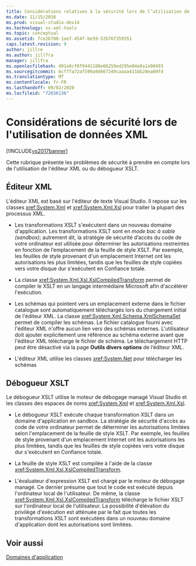 ```yaml
---
title: Considérations relatives à la sécurité lors de l’utilisation de données XML | Microsoft Docs
ms.date: 11/15/2016
ms.prod: visual-studio-dev14
ms.technology: vs-xml-tools
ms.topic: conceptual
ms.assetid: fce2b708-1aef-454f-be59-52b76f359351
caps.latest.revision: 9
author: jillre
ms.author: jillfra
manager: jillfra
ms.openlocfilehash: 491e8cf8f9441180e66259ed295e04e8a1a90493
ms.sourcegitcommit: 6cfffa72af599a9d667249caaaa411bb28ea69fd
ms.translationtype: MT
ms.contentlocale: fr-FR
ms.lasthandoff: 09/02/2020
ms.locfileid: "72656136"
---
```

# <a name="security-considerations-when-working-with-xml-data"></a>Considérations de sécurité lors de l'utilisation de données XML
[!INCLUDE[vs2017banner](../includes/vs2017banner.md)]

Cette rubrique présente les problèmes de sécurité à prendre en compte lors de l'utilisation de l'éditeur XML ou du débogueur XSLT.

## <a name="xml-editor"></a>Éditeur XML
 L'éditeur XML est basé sur l'éditeur de texte Visual Studio. Il repose sur les classes <xref:System.Xml> et <xref:System.Xml.Xsl> pour traiter la plupart des processus XML.

- Les transformations XSLT s'exécutent dans un nouveau domaine d'application. Les transformations XSLT sont en *mode bac à sable (sandbox)*; autrement dit, la stratégie de sécurité d’accès du code de votre ordinateur est utilisée pour déterminer les autorisations restreintes en fonction de l’emplacement de la feuille de style XSLT. Par exemple, les feuilles de style provenant d'un emplacement Internet ont les autorisations les plus limitées, tandis que les feuilles de style copiées vers votre disque dur s'exécutent en Confiance totale.

- La classe <xref:System.Xml.Xsl.XslCompiledTransform> permet de compiler le XSLT en un langage intermédiaire Microsoft afin d'accélérer l'exécution.

- Les schémas qui pointent vers un emplacement externe dans le fichier catalogue sont automatiquement téléchargés lors du chargement initial de l'éditeur XML. La classe <xref:System.Xml.Schema.XmlSchemaSet> permet de compiler les schémas. Le fichier catalogue fourni avec l'éditeur XML n'offre aucun lien vers des schémas externes. L'utilisateur doit ajouter explicitement une référence au schéma externe avant que l'éditeur XML télécharge le fichier de schéma. Le téléchargement HTTP peut être désactivé via la page **Outils divers options** de l’éditeur XML.

- L'éditeur XML utilise les classes <xref:System.Net> pour télécharger les schémas

## <a name="xslt-debugger"></a>Débogueur XSLT
 Le débogueur XSLT utilise le moteur de débogage managé Visual Studio et les classes des espaces de noms <xref:System.Xml> et <xref:System.Xml.Xsl>.

- Le débogueur XSLT exécute chaque transformation XSLT dans un domaine d'application en sandbox. La stratégie de sécurité d'accès au code de votre ordinateur permet de déterminer les autorisations limitées selon l'emplacement de la feuille de style XSLT. Par exemple, les feuilles de style provenant d'un emplacement Internet ont les autorisations les plus limitées, tandis que les feuilles de style copiées vers votre disque dur s'exécutent en Confiance totale.

- La feuille de style XSLT est compilée à l'aide de la classe <xref:System.Xml.Xsl.XslCompiledTransform>.

- L'évaluateur d'expression XSLT est chargé par le moteur de débogage managé. Ce dernier présume que tout le code est exécuté depuis l'ordinateur local de l'utilisateur. De même, la classe <xref:System.Xml.Xsl.XslCompiledTransform> télécharge le fichier XSLT sur l'ordinateur local de l'utilisateur. La possibilité d'élévation du privilège d'exécution est atténuée par le fait que toutes les transformations XSLT sont exécutées dans un nouveau domaine d'application dont les autorisations sont limitées.

## <a name="see-also"></a>Voir aussi
 [Domaines d'application](https://msdn.microsoft.com/39e57d07-a740-4cd4-ae82-e119ea3856c1)
